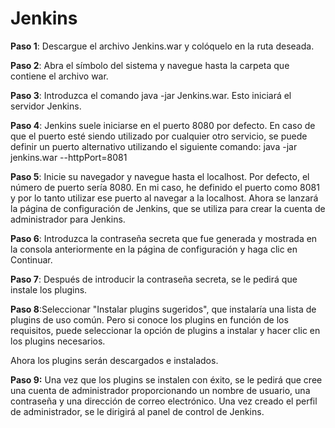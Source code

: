 Jenkins
========================

**Paso 1**: Descargue el archivo Jenkins.war y colóquelo en la ruta deseada.

**Paso 2**: Abra el símbolo del sistema y navegue hasta la carpeta que contiene el archivo war.

**Paso 3**: Introduzca el comando java -jar Jenkins.war. Esto iniciará el servidor Jenkins.

**Paso 4**: Jenkins suele iniciarse en el puerto 8080 por defecto. En caso de que el puerto esté siendo utilizado por cualquier otro servicio, se puede definir un puerto alternativo utilizando el siguiente comando: java -jar jenkins.war --httpPort=8081

**Paso 5**: Inicie su navegador y navegue hasta el localhost. Por defecto, el número de puerto sería 8080. En mi caso, he definido el puerto como 8081 y por lo tanto utilizar ese puerto al navegar a la localhost.
Ahora se lanzará la página de configuración de Jenkins, que se utiliza para crear la cuenta de administrador para Jenkins.

**Paso 6**: Introduzca la contraseña secreta que fue generada y mostrada en la consola anteriormente en la página de configuración y haga clic en Continuar.

**Paso 7**: Después de introducir la contraseña secreta, se le pedirá que instale los plugins.

**Paso 8**:Seleccionar "Instalar plugins sugeridos", que instalaría una lista de plugins de uso común. Pero si conoce los plugins en función de los requisitos, puede seleccionar la opción de plugins a instalar y hacer clic en los plugins necesarios.

Ahora los plugins serán descargados e instalados.

**Paso 9:** Una vez que los plugins se instalen con éxito, se le pedirá que cree una cuenta de administrador proporcionando un nombre de usuario, una contraseña y una dirección de correo electrónico. Una vez creado el perfil de administrador, se le dirigirá al panel de control de Jenkins.
